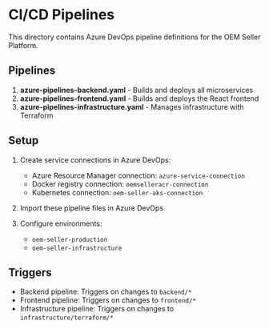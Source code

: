 # CI/CD Pipelines

This directory contains Azure DevOps pipeline definitions for the OEM Seller Platform.

## Pipelines

1. **azure-pipelines-backend.yaml** - Builds and deploys all microservices
2. **azure-pipelines-frontend.yaml** - Builds and deploys the React frontend
3. **azure-pipelines-infrastructure.yaml** - Manages infrastructure with Terraform

## Setup

1. Create service connections in Azure DevOps:
   - Azure Resource Manager connection: `azure-service-connection`
   - Docker registry connection: `oemselleracr-connection`
   - Kubernetes connection: `oem-seller-aks-connection`

2. Import these pipeline files in Azure DevOps

3. Configure environments:
   - `oem-seller-production`
   - `oem-seller-infrastructure`

## Triggers

- Backend pipeline: Triggers on changes to `backend/*`
- Frontend pipeline: Triggers on changes to `frontend/*`
- Infrastructure pipeline: Triggers on changes to `infrastructure/terraform/*`
